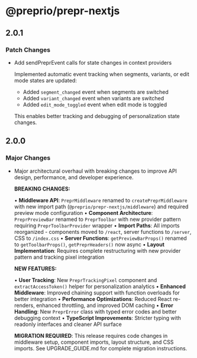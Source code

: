 # @preprio/prepr-nextjs

## 2.0.1

### Patch Changes

- Add sendPreprEvent calls for state changes in context providers

  Implemented automatic event tracking when segments, variants, or edit mode states are updated:
  - Added `segment_changed` event when segments are switched
  - Added `variant_changed` event when variants are switched
  - Added `edit_mode_toggled` event when edit mode is toggled

  This enables better tracking and debugging of personalization state changes.

## 2.0.0

### Major Changes

- Major architectural overhaul with breaking changes to improve API design, performance, and developer experience.

  **BREAKING CHANGES:**

  • **Middleware API**: `PreprMiddleware` renamed to `createPreprMiddleware` with new import path (`@preprio/prepr-nextjs/middleware`) and required preview mode configuration
  • **Component Architecture**: `PreprPreviewBar` renamed to `PreprToolbar` with new provider pattern requiring `PreprToolbarProvider` wrapper
  • **Import Paths**: All imports reorganized - components moved to `/react`, server functions to `/server`, CSS to `/index.css`
  • **Server Functions**: `getPreviewBarProps()` renamed to `getToolbarProps()`, `getPreprHeaders()` now async
  • **Layout Implementation**: Requires complete restructuring with new provider pattern and tracking pixel integration

  **NEW FEATURES:**

  • **User Tracking**: New `PreprTrackingPixel` component and `extractAccessToken()` helper for personalization analytics
  • **Enhanced Middleware**: Improved chaining support with function overloads for better integration
  • **Performance Optimizations**: Reduced React re-renders, enhanced throttling, and improved DOM caching
  • **Error Handling**: New `PreprError` class with typed error codes and better debugging context
  • **TypeScript Improvements**: Stricter typing with readonly interfaces and cleaner API surface

  **MIGRATION REQUIRED**: This release requires code changes in middleware setup, component imports, layout structure, and CSS imports. See UPGRADE_GUIDE.md for complete migration instructions.
